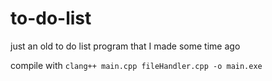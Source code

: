 # to-do-list
just an old to do list program that I made some time ago

compile with ```clang++ main.cpp fileHandler.cpp -o main.exe```
